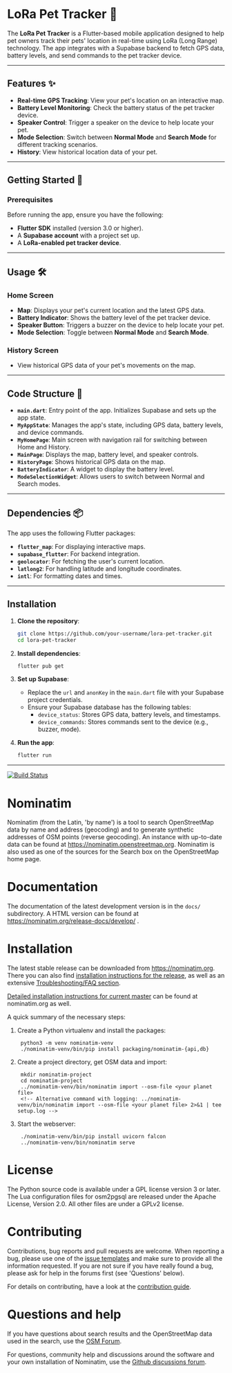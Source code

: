 # LoRa Pet Tracker 🐾

The **LoRa Pet Tracker** is a Flutter-based mobile application designed to help pet owners track their pets' location in real-time using LoRa (Long Range) technology. The app integrates with a Supabase backend to fetch GPS data, battery levels, and send commands to the pet tracker device.

---

## Features ✨

- **Real-time GPS Tracking**: View your pet's location on an interactive map.
- **Battery Level Monitoring**: Check the battery status of the pet tracker device.
- **Speaker Control**: Trigger a speaker on the device to help locate your pet.
- **Mode Selection**: Switch between **Normal Mode** and **Search Mode** for different tracking scenarios.
- **History**: View historical location data of your pet.

---

## Getting Started 🚀

### Prerequisites

Before running the app, ensure you have the following:

- **Flutter SDK** installed (version 3.0 or higher).
- A **Supabase account** with a project set up.
- A **LoRa-enabled pet tracker device**.

---

## Usage 🛠️

### Home Screen
- **Map**: Displays your pet's current location and the latest GPS data.
- **Battery Indicator**: Shows the battery level of the pet tracker device.
- **Speaker Button**: Triggers a buzzer on the device to help locate your pet.
- **Mode Selection**: Toggle between **Normal Mode** and **Search Mode**.

### History Screen
- View historical GPS data of your pet's movements on the map.

---

## Code Structure 🧩

- **`main.dart`**: Entry point of the app. Initializes Supabase and sets up the app state.
- **`MyAppState`**: Manages the app's state, including GPS data, battery levels, and device commands.
- **`MyHomePage`**: Main screen with navigation rail for switching between Home and History.
- **`MainPage`**: Displays the map, battery level, and speaker controls.
- **`HistoryPage`**: Shows historical GPS data on the map.
- **`BatteryIndicator`**: A widget to display the battery level.
- **`ModeSelectionWidget`**: Allows users to switch between Normal and Search modes.

---

## Dependencies 📦

The app uses the following Flutter packages:

- **`flutter_map`**: For displaying interactive maps.
- **`supabase_flutter`**: For backend integration.
- **`geolocator`**: For fetching the user's current location.
- **`latlong2`**: For handling latitude and longitude coordinates.
- **`intl`**: For formatting dates and times.

---

## Installation

1. **Clone the repository**:
   ```bash
   git clone https://github.com/your-username/lora-pet-tracker.git
   cd lora-pet-tracker
   ```

2. **Install dependencies**:
   ```bash
   flutter pub get
   ```

3. **Set up Supabase**:
   - Replace the `url` and `anonKey` in the `main.dart` file with your Supabase project credentials.
   - Ensure your Supabase database has the following tables:
     - `device_status`: Stores GPS data, battery levels, and timestamps.
     - `device_commands`: Stores commands sent to the device (e.g., buzzer, mode).

4. **Run the app**:
   ```bash
   flutter run
   ```

---


[![Build Status](https://github.com/osm-search/Nominatim/workflows/CI%20Tests/badge.svg)](https://github.com/osm-search/Nominatim/actions?query=workflow%3A%22CI+Tests%22)

Nominatim
=========

Nominatim (from the Latin, 'by name') is a tool to search OpenStreetMap data
by name and address (geocoding) and to generate synthetic addresses of
OSM points (reverse geocoding). An instance with up-to-date data can be found
at https://nominatim.openstreetmap.org. Nominatim is also used as one of the
sources for the Search box on the OpenStreetMap home page.

Documentation
=============

The documentation of the latest development version is in the
`docs/` subdirectory. A HTML version can be found at
https://nominatim.org/release-docs/develop/ .

Installation
============

The latest stable release can be downloaded from https://nominatim.org.
There you can also find [installation instructions for the release](https://nominatim.org/release-docs/latest/admin/Installation), as well as an extensive [Troubleshooting/FAQ section](https://nominatim.org/release-docs/latest/admin/Faq/).

[Detailed installation instructions for current master](https://nominatim.org/release-docs/develop/admin/Installation)
can be found at nominatim.org as well.

A quick summary of the necessary steps:

1. Create a Python virtualenv and install the packages:

        python3 -m venv nominatim-venv
        ./nominatim-venv/bin/pip install packaging/nominatim-{api,db}

2. Create a project directory, get OSM data and import:

        mkdir nominatim-project
        cd nominatim-project
        ../nominatim-venv/bin/nominatim import --osm-file <your planet file>
        <!-- Alternative command with logging: ../nominatim-venv/bin/nominatim import --osm-file <your planet file> 2>&1 | tee setup.log -->


3. Start the webserver:

        ./nominatim-venv/bin/pip install uvicorn falcon
        ../nominatim-venv/bin/nominatim serve


License
=======

The Python source code is available under a GPL license version 3 or later.
The Lua configuration files for osm2pgsql are released under the
Apache License, Version 2.0. All other files are under a GPLv2 license.


Contributing
============

Contributions, bug reports and pull requests are welcome. When reporting a
bug, please use one of the
[issue templates](https://github.com/osm-search/Nominatim/issues/new/choose)
and make sure to provide all the information requested. If you are not
sure if you have really found a bug, please ask for help in the forums
first (see 'Questions' below).

For details on contributing, have a look at the
[contribution guide](CONTRIBUTING.md).


Questions and help
==================

If you have questions about search results and the OpenStreetMap data
used in the search, use the [OSM Forum](https://community.openstreetmap.org/).

For questions, community help and discussions around the software and
your own installation of Nominatim, use the
[Github discussions forum](https://github.com/osm-search/Nominatim/discussions).

